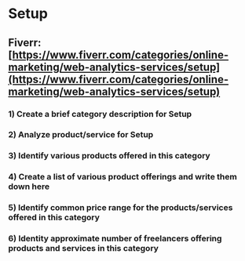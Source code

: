 # Setup
## Fiverr: [https://www.fiverr.com/categories/online-marketing/web-analytics-services/setup](https://www.fiverr.com/categories/online-marketing/web-analytics-services/setup)
### 1) Create a brief category description for Setup
### 2) Analyze product/service for Setup
### 3) Identify various products offered in this category
### 4) Create a list of various product offerings and write them down here
### 5) Identify common price range for the products/services offered in this category
### 6) Identity approximate number of freelancers offering products and services in this category
